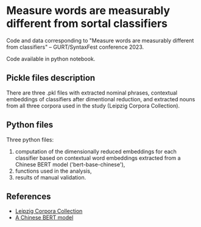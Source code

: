 # Measure words are measurably different from sortal classifiers
Code and data corresponding to "Measure words are measurably different from classifiers" – GURT/SyntaxFest conference 2023.

Code available in python notebook.

## Pickle files description
There are three .pkl files with extracted nominal phrases, contextual embeddings of classifiers after dimentional reduction, and extracted nouns from all three corpora used in the study (Leipzig Corpora Collection).

## Python files
Three python files:
1. computation of the dimensionally reduced embeddings for each classifier based on contextual word embeddings extracted from a Chinese BERT model ('bert-base-chinese'),
2. functions used in the analysis,
3. results of manual validation.

## References
- [Leipzig Corpora Collection](https://wortschatz.uni-leipzig.de/en/download/Chinese)
- [A Chinese BERT model](https://huggingface.co/bert-base-chinese)
